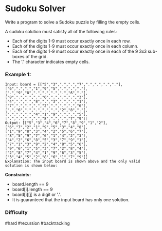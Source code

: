 # Sudoku Solver

Write a program to solve a Sudoku puzzle by filling the empty cells.

A sudoku solution must satisfy all of the following rules:

-   Each of the digits 1-9 must occur exactly once in each row.
-   Each of the digits 1-9 must occur exactly once in each column.
-   Each of the digits 1-9 must occur exactly once in each of the 9 3x3 sub-boxes of the grid.
-   The '.' character indicates empty cells.

### Example 1:

```
Input: board = [["5","3",".",".","7",".",".",".","."],["6",".",".","1","9","5",".",".","."],[".","9","8",".",".",".",".","6","."],["8",".",".",".","6",".",".",".","3"],["4",".",".","8",".","3",".",".","1"],["7",".",".",".","2",".",".",".","6"],[".","6",".",".",".",".","2","8","."],[".",".",".","4","1","9",".",".","5"],[".",".",".",".","8",".",".","7","9"]]
Output: [["5","3","4","6","7","8","9","1","2"],["6","7","2","1","9","5","3","4","8"],["1","9","8","3","4","2","5","6","7"],["8","5","9","7","6","1","4","2","3"],["4","2","6","8","5","3","7","9","1"],["7","1","3","9","2","4","8","5","6"],["9","6","1","5","3","7","2","8","4"],["2","8","7","4","1","9","6","3","5"],["3","4","5","2","8","6","1","7","9"]]
Explanation: The input board is shown above and the only valid solution is shown below:
```

**Constraints:**

-   board.length == 9
-   board[i].length == 9
-   board[i][j] is a digit or '.'.
-   It is guaranteed that the input board has only one solution.

### Difficulty

#hard #recursion #backtracking